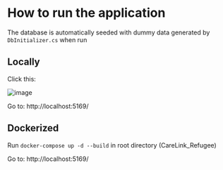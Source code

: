 # How to run the application
The database is automatically seeded with dummy data generated by 
```DbInitializer.cs```
when run

## Locally
Click this:

![image](https://github.com/user-attachments/assets/61df64d0-0ccf-49fd-bed3-d32aa9011209)

Go to:
http://localhost:5169/
## Dockerized
Run ```docker-compose up -d --build``` in root directory (CareLink_Refugee)

Go to:
http://localhost:5169/
